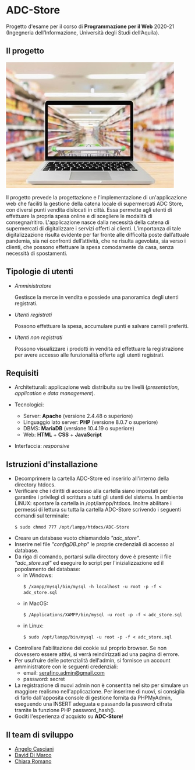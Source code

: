 # ADC-Store

Progetto d'esame per il corso di **Programmazione per il Web** 2020-21 (Ingegneria dell’Informazione, Università degli Studi dell’Aquila).

## Il progetto

![main](READMEimages/main.jpg)

Il progetto prevede la progettazione e l'implementazione di un'applicazione web che faciliti la gestione della catena locale di supermercati ADC Store, con diversi punti vendita dislocati in città. 
Essa permette agli utenti di effettuare la propria spesa online e di scegliere le modalità di consegna/ritiro.
L'applicazione nasce dalla necessità della catena di supermercati di digitalizzare i servizi offerti ai clienti. L’importanza di tale digitalizzazione risulta evidente per far fronte alle difficoltà poste dall’attuale pandemia, sia nei confronti dell’attività, che ne risulta agevolata, sia verso i clienti, che possono effettuare la spesa comodamente da casa, senza necessità di spostamenti.

## Tipologie di utenti

- *Amministratore*

	Gestisce la merce in vendita e possiede una panoramica degli utenti registrati.

- *Utenti registrati*

	Possono effettuare la spesa, accumulare punti e salvare carrelli preferiti.

- *Utenti non registrati*

	Possono visualizzare i prodotti in vendita ed effettuare la registrazione per avere accesso alle funzionalità offerte agli utenti registrati.

## Requisiti

- Architetturali: applicazione web distribuita su tre livelli (*presentation*, *application* e *data management*).

- Tecnologici: 
	- Server: **Apache** (versione 2.4.48 o superiore)
	- Linguaggio lato server: **PHP** (versione 8.0.7 o superiore)
	- DBMS: **MariaDB** (versione 10.4.19 o superiore)
	- Web: **HTML** + **CSS** + **JavaScript**

- Interfaccia: *responsive*

## Istruzioni d'installazione
- Decomprimere la cartella ADC-Store ed inserirlo all'interno della directory htdocs.
- Verificare che i diritti di accesso alla cartella siano impostati per garantire i privilegi di scrittura a tutti gli utenti del sistema. 
  In ambiente LINUX: spostare la cartella in /opt/lampp/htdocs. Inoltre abilitare i permessi di lettura su tutta la cartella ADC-Store scrivendo i seguenti comandi sul terminale:
  ```
  $ sudo chmod 777 /opt/lampp/htdocs/ADC-Store
  ```
- Creare un database vuoto chiamandolo *"adc_store"*. 
- Inserire nel file *"configDB.php"* le proprie credenziali di accesso al database.
- Da riga di comando, portarsi sulla directory dove è presente il file *"adc_store.sql"* ed eseguire lo script per l'inizializzazione ed il popolamento del database:
	- in Windows:
	  ```
	  $ /xampp/mysql/bin/mysql -h localhost -u root -p -f < adc_store.sql
	  ```
	- in MacOS:
	  ```
	  $ /Applications/XAMPP/bin/mysql -u root -p -f < adc_store.sql
	  ```
	- in Linux:
	  ```
	  $ sudo /opt/lampp/bin/mysql -u root -p -f < adc_store.sql
	  ```
- Controllare l'abilitazione dei cookie sul proprio browser. Se non dovessero essere attivi, si verrà reindirizzati ad una pagina di errore.
- Per usufruire delle potenzialità dell'admin, si fornisce un account amministratore con le seguenti credenziali:
  - email: serafino.admin@gmail.com
  - password: secret
- La registrazione di nuovi admin non è consentita nel sito per simulare un maggiore realismo nell'applicazione. Per inserirne di nuovi, si consiglia di farlo dall'apposita console di gestione fornita da PHPMyAdmin, eseguendo una INSERT adeguata e passando la password cifrata tramite la funzione PHP password_hash().
- Goditi l'esperienza d'acquisto su **ADC-Store**!

## Il team di sviluppo

- [Angelo Casciani](https://github.com/AngeloC99)
- [David Di Marco](https://github.com/david99686)
- [Chiara Romano](https://github.com/Chiara-R) 


